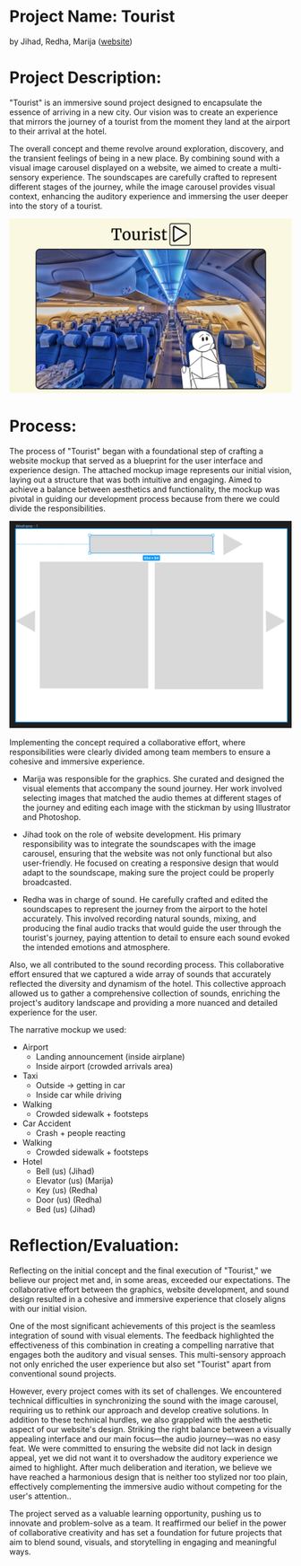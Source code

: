 # Project Name: Tourist 
by Jihad, Redha, Marija ([website](https://theviision.github.io/audio_project.github.io/))

# Project Description:

"Tourist" is an immersive sound project designed to encapsulate the essence of arriving in a new city. Our vision was to create an experience that mirrors the journey of a tourist from the moment they land at the airport to their arrival at the hotel. 

The overall concept and theme revolve around exploration, discovery, and the transient feelings of being in a new place. By combining sound with a visual image carousel displayed on a website, we aimed to create a multi-sensory experience. The soundscapes are carefully crafted to represent different stages of the journey, while the image carousel provides visual context, enhancing the auditory experience and immersing the user deeper into the story of a tourist.

![alt text](images/website.jpg)

# Process:

The process of "Tourist" began with a foundational step of crafting a website mockup that served as a blueprint for the user interface and experience design. The attached mockup image represents our initial vision, laying out a structure that was both intuitive and engaging. Aimed to achieve a balance between aesthetics and functionality, the mockup was pivotal in guiding our development process because from there we could divide the responsibilities.

![alt text](images/mockup.jpeg)

Implementing the concept required a collaborative effort, where responsibilities were clearly divided among team members to ensure a cohesive and immersive experience.

- Marija was responsible for the graphics. She curated and designed the visual elements that accompany the sound journey. Her work involved selecting images that matched the audio themes at different stages of the journey and editing each image with the stickman by using Illustrator and Photoshop.

- Jihad took on the role of website development. His primary responsibility was to integrate the soundscapes with the image carousel, ensuring that the website was not only functional but also user-friendly. He focused on creating a responsive design that would adapt to the soundscape, making sure the project could be properly broadcasted.

- Redha was in charge of sound. He carefully crafted and edited the soundscapes to represent the journey from the airport to the hotel accurately. This involved recording natural sounds, mixing, and producing the final audio tracks that would guide the user through the tourist's journey, paying attention to detail to ensure each sound evoked the intended emotions and atmosphere.

Also, we all contributed to the sound recording process. This collaborative effort ensured that we captured a wide array of sounds that accurately reflected the diversity and dynamism of the hotel. This collective approach allowed us to gather a comprehensive collection of sounds, enriching the project's auditory landscape and providing a more nuanced and detailed experience for the user.

The narrative mockup we used:
- Airport
  - Landing announcement (inside airplane)
  - Inside airport (crowded arrivals area)
- Taxi
  - Outside → getting in car
  - Inside car while driving
- Walking
  - Crowded sidewalk + footsteps
- Car Accident
  - Crash + people reacting
- Walking
  - Crowded sidewalk + footsteps
- Hotel
  - Bell (us) (Jihad)
  - Elevator (us) (Marija)
  - Key (us) (Redha)
  - Door (us) (Redha)
  - Bed  (us) (Jihad)                                                                                                                                                                                                                                                                                                                     

# Reflection/Evaluation:

Reflecting on the initial concept and the final execution of "Tourist," we believe our project met and, in some areas, exceeded our expectations. The collaborative effort between the graphics, website development, and sound design resulted in a cohesive and immersive experience that closely aligns with our initial vision.

One of the most significant achievements of this project is the seamless integration of sound with visual elements. The feedback highlighted the effectiveness of this combination in creating a compelling narrative that engages both the auditory and visual senses. This multi-sensory approach not only enriched the user experience but also set "Tourist" apart from conventional sound projects.

However, every project comes with its set of challenges. We encountered technical difficulties in synchronizing the sound with the image carousel, requiring us to rethink our approach and develop creative solutions. In addition to these technical hurdles, we also grappled with the aesthetic aspect of our website's design. Striking the right balance between a visually appealing interface and our main focus—the audio journey—was no easy feat. We were committed to ensuring the website did not lack in design appeal, yet we did not want it to overshadow the auditory experience we aimed to highlight. After much deliberation and iteration, we believe we have reached a harmonious design that is neither too stylized nor too plain, effectively complementing the immersive audio without competing for the user's attention.. 

The project served as a valuable learning opportunity, pushing us to innovate and problem-solve as a team. It reaffirmed our belief in the power of collaborative creativity and has set a foundation for future projects that aim to blend sound, visuals, and storytelling in engaging and meaningful ways.

